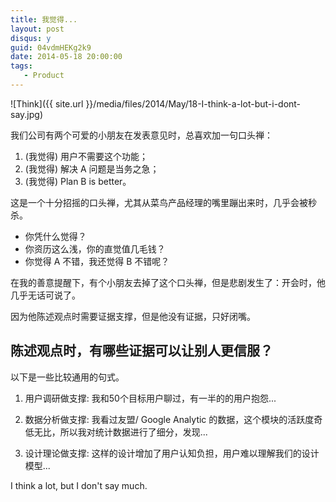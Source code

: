 ```yaml
---
title: 我觉得...
layout: post
disqus: y
guid: 04vdmHEKg2k9
date: 2014-05-18 20:00:00
tags:
   - Product   
---
```


![Think]({{ site.url }}/media/files/2014/May/18-I-think-a-lot-but-i-dont-say.jpg)

我们公司有两个可爱的小朋友在发表意见时，总喜欢加一句口头禅：

1. (我觉得) 用户不需要这个功能；
2. (我觉得) 解决 A 问题是当务之急；
3. (我觉得) Plan B is better。

这是一个十分招摇的口头禅，尤其从菜鸟产品经理的嘴里蹦出来时，几乎会被秒杀。

* 你凭什么觉得？
* 你资历这么浅，你的直觉值几毛钱？
* 你觉得 A 不错，我还觉得 B 不错呢？

在我的善意提醒下，有个小朋友去掉了这个口头禅，但是悲剧发生了：开会时，他几乎无话可说了。

因为他陈述观点时需要证据支撑，但是他没有证据，只好闭嘴。

## 陈述观点时，有哪些证据可以让别人更信服？

以下是一些比较通用的句式。

1. 用户调研做支撑: 我和50个目标用户聊过，有一半的的用户抱怨...

2. 数据分析做支撑: 我看过友盟/ Google Analytic 的数据，这个模块的活跃度奇低无比，所以我对统计数据进行了细分，发现...

3. 设计理论做支撑: 这样的设计增加了用户认知负担，用户难以理解我们的设计模型...


I think a lot, but I don't say much.